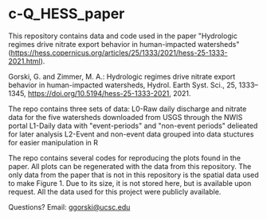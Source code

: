 # c-Q_HESS_paper

This repository contains data and code used in the paper "Hydrologic regimes drive nitrate export behavior in human-impacted watersheds" (https://hess.copernicus.org/articles/25/1333/2021/hess-25-1333-2021.html).

Gorski, G. and Zimmer, M. A.: Hydrologic regimes drive nitrate export behavior in human-impacted watersheds, Hydrol. Earth Syst. Sci., 25, 1333–1345, https://doi.org/10.5194/hess-25-1333-2021, 2021.

The repo contains three sets of data:
  L0-Raw daily discharge and nitrate data for the five watersheds downloaded from USGS through the NWIS portal
  L1-Daily data with "event-periods" and "non-event periods" delieated for later analysis
  L2-Event and non-event data grouped into data stuctures for easier manipulation in R
  
 The repo contains several codes for reproducing the plots found in the paper. All plots can be regenerated with the data from this repository. The only data from the paper that is not in this repository is the spatial data used to make Figure 1. Due to its size, it is not stored here, but is available upon request. All the data used for this project were publicly available.
 
 Questions? Email: ggorski@ucsc.edu
